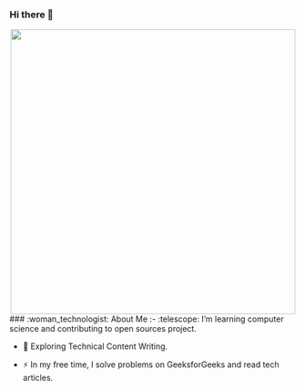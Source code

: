 ### Hi there 👋

<!--
**chavi362/chavi362** is a ✨ _special_ ✨ repository because its `README.md` (this file) appears on your GitHub profile.

Here are some ideas to get you started:

- 🔭 I’m currently working on ...
- 🌱 I’m currently learning ...
- 👯 I’m looking to collaborate on ...
- 🤔 I’m looking for help with ...
- 💬 Ask me about ...
- 📫 How to reach me: ...
- 😄 Pronouns: ...
- ⚡ Fun fact: ...
-->
<div id="header" align="center">
  <img src="https://media.giphy.com/media/UcK7JalnjCz0k/giphy.gif" width="500"/>
</div>
### :woman_technologist: About Me :- :telescope: I’m learning computer science and contributing to open sources project.

- :seedling: Exploring Technical Content Writing.

- :zap: In my free time, I solve problems on GeeksforGeeks and read tech articles.
